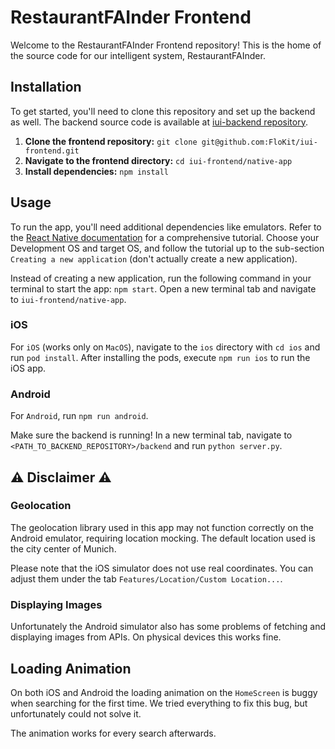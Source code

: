 # RestaurantFAInder Frontend

Welcome to the RestaurantFAInder Frontend repository! This is the home of the source code for our intelligent system, RestaurantFAInder.

## Installation

To get started, you'll need to clone this repository and set up the backend as well. The backend source code is available at [iui-backend repository](https://github.com/FloKit/iui-backend).

1. **Clone the frontend repository:** `git clone git@github.com:FloKit/iui-frontend.git`
2. **Navigate to the frontend directory:** `cd iui-frontend/native-app`
3. **Install dependencies:** `npm install`

## Usage

To run the app, you'll need additional dependencies like emulators. Refer to the [React Native documentation](https://reactnative.dev/docs/environment-setup) for a comprehensive tutorial. Choose your Development OS and target OS, and follow the tutorial up to the sub-section `Creating a new application` (don't actually create a new application).

Instead of creating a new application, run the following command in your terminal to start the app: `npm start`. Open a new terminal tab and navigate to `iui-frontend/native-app`.

### iOS

For `iOS` (works only on `MacOS`), navigate to the `ios` directory with `cd ios` and run `pod install`. After installing the pods, execute `npm run ios` to run the iOS app.

### Android

For `Android`, run `npm run android`.

Make sure the backend is running! In a new terminal tab, navigate to `<PATH_TO_BACKEND_REPOSITORY>/backend` and run `python server.py`.

## ⚠️ Disclaimer ⚠️

### Geolocation

The geolocation library used in this app may not function correctly on the Android emulator, requiring location mocking. The default location used is the city center of Munich.

Please note that the iOS simulator does not use real coordinates. You can adjust them under the tab `Features/Location/Custom Location...`.

### Displaying Images

Unfortunately the Android simulator also has some problems of fetching and displaying images from APIs. On physical devices this works fine.

## Loading Animation

On both iOS and Android the loading animation on the `HomeScreen` is buggy when searching for the first time. 
We tried everything to fix this bug, but unfortunately could not solve it.

The animation works for every search afterwards.

